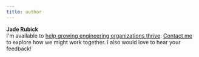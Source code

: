 ```yaml
---
title: author
---
```


**Jade Rubick** \
I'm available to [help growing engineering organizations thrive](/about). [Contact me](/contact) to explore how we might work together. I also would love to hear your feedback!
